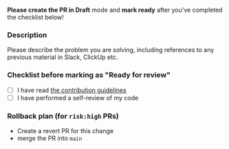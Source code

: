 **Please create the PR in Draft** mode and **mark ready** after you've completed the checklist below!


### Description
Please describe the problem you are solving, including references to any previous material in Slack, ClickUp etc.

### Checklist before marking as "Ready for review"
- [ ] I have read [the contribution guidelines](https://github.com/instabox/order-api-node/blob/master/CONTRIBUTING.md)
- [ ] I have performed a self-review of my code

### Rollback plan (for `risk:high` PRs)
- Create a revert PR for this change
- merge the PR into `main`
